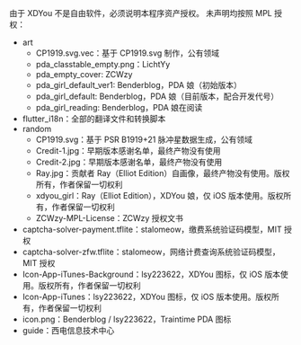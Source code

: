 由于 XDYou 不是自由软件，必须说明本程序资产授权。
未声明均按照 MPL 授权：

 - art
    - CP1919.svg.vec：基于 CP1919.svg 制作，公有领域
    - pda_classtable_empty.png：LichtYy
    - pda_empty_cover: ZCWzy
    - pda_girl_default_ver1: Benderblog，PDA 娘（初始版本）
    - pda_girl_default: Benderblog，PDA 娘（目前版本，配合开发代号）
    - pda_girl_reading: Benderblog，PDA 娘在阅读
 - flutter_i18n：全部的翻译文件和转换脚本
 - random
    - CP1919.svg：基于 PSR B1919+21 脉冲星数据生成，公有领域
    - Credit-1.jpg：早期版本感谢名单，最终产物没有使用
    - Credit-2.jpg：早期版本感谢名单，最终产物没有使用
    - Ray.jpg：贡献者 Ray（Elliot Edition）自画像，最终产物没有使用。版权所有，作者保留一切权利
    - xdyou_girl：Ray（Elliot Edition），XDYou 娘，仅 iOS 版本使用。版权所有，作者保留一切权利
    - ZCWzy-MPL-License：ZCWzy 授权文书
 - captcha-solver-payment.tflite：stalomeow，缴费系统验证码模型，MIT 授权
 - captcha-solver-zfw.tflite：stalomeow，网络计费查询系统验证码模型，MIT 授权
 - Icon-App-iTunes-Background：lsy223622，XDYou 图标，仅 iOS 版本使用。版权所有，作者保留一切权利
 - Icon-App-iTunes：lsy223622，XDYou 图标，仅 iOS 版本使用。版权所有，作者保留一切权利
 - icon.png：Benderblog / lsy223622，Traintime PDA 图标
 - guide：西电信息技术中心